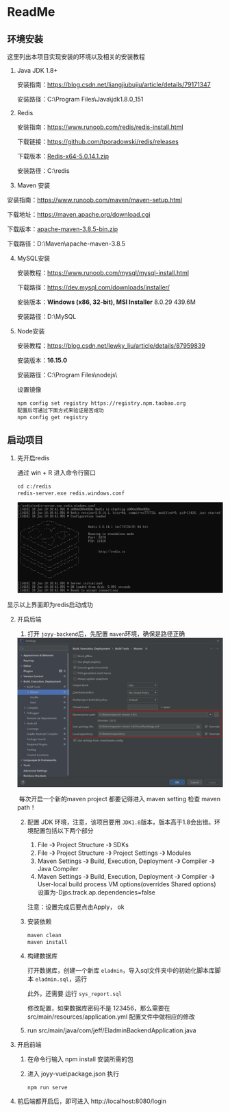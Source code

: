 # ReadMe

## 环境安装

这里列出本项目实现安装的环境以及相关的安装教程

1. Java JDK 1.8+

   安装指南：https://blog.csdn.net/liangjiubujiu/article/details/79171347

   安装路径：C:\Program Files\Java\jdk1.8.0_151


2. Redis

   安装指南：https://www.runoob.com/redis/redis-install.html

   下载链接：https://github.com/tporadowski/redis/releases

   下载版本：[Redis-x64-5.0.14.1.zip](https://github.com/tporadowski/redis/releases/download/v5.0.14.1/Redis-x64-5.0.14.1.zip)

   安装路径：C:\redis

3.  Maven 安装

   安装指南：https://www.runoob.com/maven/maven-setup.html

   下载地址：https://maven.apache.org/download.cgi

   下载版本：[apache-maven-3.8.5-bin.zip](https://dlcdn.apache.org/maven/maven-3/3.8.5/binaries/apache-maven-3.8.5-bin.zip)

   下载路径：D:\Maven\apache-maven-3.8.5

4. MySQL安装

   安装教程：https://www.runoob.com/mysql/mysql-install.html

   下载路径：https://dev.mysql.com/downloads/installer/

   安装版本：**Windows (x86, 32-bit), MSI Installer**  8.0.29  439.6M

   安装路径：D:\MySQL

5. Node安装

   安装教程：https://blog.csdn.net/lewky_liu/article/details/87959839

   安装版本：**16.15.0**

   安装路径：C:\Program Files\nodejs\

   设置镜像

   ```
   npm config set registry https://registry.npm.taobao.org
   配置后可通过下面方式来验证是否成功
   npm config get registry
   ```

## 启动项目

1. 先开启redis

   通过 win + R 进入命令行窗口

   ```
   cd c:/redis
   redis-server.exe redis.windows.conf
   ```

   <img src="ReadMe.assets/image-20220616101743018.png" alt="image-20220616101743018" style="zoom:50%;" />

显示以上界面即为redis启动成功

2. 开启后端

   1. 打开 `joyy-backend`后，先配置 `maven`环境，确保是路径正确

   <img src="ReadMe.assets/image-20220616101926040.png" alt="image-20220616101926040" style="zoom:50%;" />

   ​		每次开启一个新的maven project 都要记得进入 maven setting 检查 maven path！

   2. 配置 JDK 环境，注意，该项目要用 `JDK1.8`版本，版本高于1.8会出错。环境配置包括以下两个部分

      1.  File -》 Project Structure -》 SDKs
      2.  File -》 Project Structure -》 Project Settings -》 Modules
      3.  Maven Settings -》 Build, Execution, Deployment -》 Compiler -》 Java Compiler
      4.  Maven Settings -》 Build, Execution, Deployment -》 Compiler -》User-local build process VM options(overrides Shared options) 设置为-Djps.track.ap.dependencies=false

      注意：设置完成后要点击Apply， ok

   3. 安装依赖

      ```
      maven clean
      maven install
      ```

   4. 构建数据库

      打开数据库，创建一个新库 `eladmin`，导入sql文件夹中的初始化脚本库脚本 `eladmin.sql`，运行

      此外，还需要 运行 `sys_report.sql`

      修改配置，如果数据库密码不是 123456，那么需要在 src/main/resources/application.yml 配置文件中做相应的修改

   5. run src/main/java/com/jeff/EladminBackendApplication.java 

3. 开启前端

   1. 在命令行输入 npm install 安装所需的包

   2. 进入 joyy-vue\package.json 执行

      ```
      npm run serve
      ```

4. 前后端都开启后，即可进入 http://localhost:8080/login
